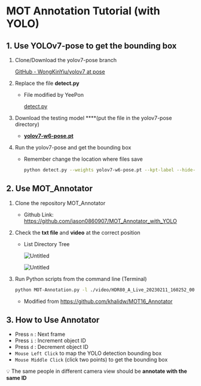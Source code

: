 # MOT Annotation Tutorial (with YOLO)

## 1. Use YOLOv7-pose to get the bounding box

1. Clone/Download the yolov7-pose branch
    
    [GitHub - WongKinYiu/yolov7 at pose](https://github.com/WongKinYiu/yolov7/tree/pose)
    
2. Replace the file **detect.py**
    - File modified by YeePon
        
        [detect.py](https://s3-us-west-2.amazonaws.com/secure.notion-static.com/2b8da165-5c09-4a4c-845a-48bcefb9dbca/detect.py)
        
3. Download the testing model ****(put the file in the yolov7-pose directory)
    - [**yolov7-w6-pose.pt**](https://github.com/WongKinYiu/yolov7/releases/download/v0.1/yolov7-w6-pose.pt)
4. Run the yolov7-pose and get the bounding box
    - Remember change the location where files save
        
        ```bash
        python detect.py --weights yolov7-w6-pose.pt --kpt-label --hide-labels --hide-conf --source **/your_path_to_video/HDR80_A_Live_20230211_160252_000.mov** --exist-ok --name yolo_det --project **/your_path_to_annotator/MOT16_Annotator** --save-txt --nosave
        ```
        

## 2. Use MOT_Annotator

1. Clone the repository MOT_Annotator
    - Github Link: https://github.com/jason0860907/MOT_Annotator_with_YOLO
2. Check the **txt file** and **video** at the correct position
    
    
    - List Directory Tree
        
        ![Untitled](https://s3-us-west-2.amazonaws.com/secure.notion-static.com/ef4956a9-0fed-4cf3-97d3-a7b0cd4adb82/Untitled.png)
        
        ![Untitled](https://s3-us-west-2.amazonaws.com/secure.notion-static.com/2aa7d4a4-ba91-439c-a7ca-507790e7ad65/Untitled.png)
        
3. Run Python scripts from the command line (Terminal)
    
    ```bash
    python MOT-Annotation.py -l ./video/HDR80_A_Live_20230211_160252_000.mov
    ```
    
    - Modified from https://github.com/khalidw/MOT16_Annotator

## 3. How to Use Annotator

- Press `n` : Next frame
- Press `i` : Increment object ID
- Press `d` : Decrement object ID
- `Mouse Left Click` to map the YOLO detection bounding box
- `Mouse Middle Click` (click two points) to get the bounding box

💡 The same people in different camera view should be **annotate with the same ID**

